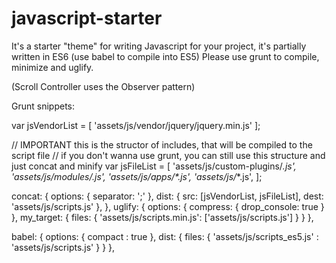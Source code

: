 # javascript-starter

It's a starter "theme" for writing Javascript for your project,
it's partially written in ES6 (use babel to compile into ES5)
Please use grunt to compile, minimize and uglify.

(Scroll Controller uses the Observer pattern)


Grunt snippets:

var jsVendorList = [
    'assets/js/vendor/jquery/jquery.min.js'
];

// IMPORTANT this is the structor of includes, that will be compiled to the script file
// if you don't wanna use grunt, you can still use this structure and just concat and minify
var jsFileList = [
    'assets/js/custom-plugins/_*.js',
    'assets/js/modules/*.js',
    'assets/js/apps/*.js',
    'assets/js/_*.js',
];



concat: {
    options: {
        separator: ';'
    },
    dist: {
        src: [jsVendorList, jsFileList],
        dest: 'assets/js/scripts.js'
    },
},
uglify: {
    options: {
        compress: {
            drop_console: true
        }
    },
    my_target: {
        files: {
            'assets/js/scripts.min.js': ['assets/js/scripts.js']
        }
    }
},


babel: {
    options: {
        compact : true
    },
    dist: {
        files: {
            'assets/js/scripts_es5.js' : 'assets/js/scripts.js'
        }
    }
},
